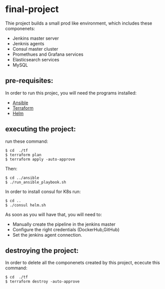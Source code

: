 # final-project
Thie project builds a small prod like environment, which includes these componenets:
- Jenkins master server
- Jenknis agents
- Consul master cluster
- Promethues and Grafana services
- Elasticsearch services
- MySQL

## pre-requisites:
In order to run this projec, you will need the programs installed:
- [Ansible](https://docs.ansible.com/ansible/latest/installation_guide/intro_installation.html)
- [Terraform](https://learn.hashicorp.com/terraform/getting-started/install.html)
- [Helm](https://helm.sh/docs/intro/install/)

## executing the project:
run these command:
```
$ cd  ./tf
$ terraform plan
$ terraform apply -auto-approve
```

Then:
```
$ cd ../ansible
$ ./run_ansible_playbook.sh
```

In order to install consul for K8s run:
```
$ cd ..
$ ./consul helm.sh
```

As soon as you will have that, you will need to:
- Manually create the pipeline in the jenkins master
- Configure the right credentials (DockerHub,GitHub) 
- Set the jenkins agent connection.

## destroying the project:
In order to delete all the componenets created by this project, ececute this command:
```
$ cd  ./tf
$ terraform destroy -auto-approve
```